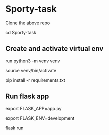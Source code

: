 # Sporty-task

Clone the above repo

cd Sporty-task

## Create and activate virtual env

run python3 -m venv venv

source venv/bin/activate

pip install -r requirements.txt

## Run flask app

export FLASK_APP=app.py

export FLASK_ENV=development

flask run
